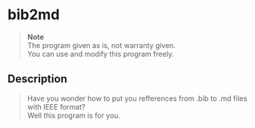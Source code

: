 # bib2md
> **Note**\
> The program given as is, not warranty given. \
> You can use and modify this program freely.
## Description
>Have you wonder how to put you refferences from .bib
>to .md files with IEEE format? <br>
Well this program is for you.